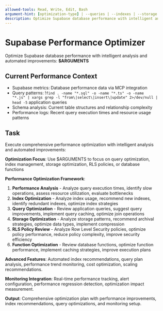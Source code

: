 ```yaml
---
allowed-tools: Read, Write, Edit, Bash
argument-hint: [optimization-type] | --queries | --indexes | --storage | --rls | --functions
description: Optimize Supabase database performance with intelligent analysis and recommendations
---
```


# Supabase Performance Optimizer

Optimize Supabase database performance with intelligent analysis and automated improvements: **$ARGUMENTS**

## Current Performance Context

- Supabase metrics: Database performance data via MCP integration
- Query patterns: !`find . -name "*.sql" -o -name "*.ts" -o -name "*.js" | xargs grep -l "from\|select\|insert\|update" 2>/dev/null | head -5` application queries
- Schema analysis: Current table structures and relationship complexity
- Performance logs: Recent query execution times and resource usage patterns

## Task

Execute comprehensive performance optimization with intelligent analysis and automated improvements:

**Optimization Focus**: Use $ARGUMENTS to focus on query optimization, index management, storage optimization, RLS policies, or database functions

**Performance Optimization Framework**:

1. **Performance Analysis** - Analyze query execution times, identify slow operations, assess resource utilization, evaluate bottlenecks
2. **Index Optimization** - Analyze index usage, recommend new indexes, identify redundant indexes, optimize index strategies
3. **Query Optimization** - Review application queries, suggest query improvements, implement query caching, optimize join operations
4. **Storage Optimization** - Analyze storage patterns, recommend archival strategies, optimize data types, implement compression
5. **RLS Policy Review** - Analyze Row Level Security policies, optimize policy performance, reduce policy complexity, improve security efficiency
6. **Function Optimization** - Review database functions, optimize function performance, implement caching strategies, improve execution plans

**Advanced Features**: Automated index recommendations, query plan analysis, performance trend monitoring, cost optimization, scaling recommendations.

**Monitoring Integration**: Real-time performance tracking, alert configuration, performance regression detection, optimization impact measurement.

**Output**: Comprehensive optimization plan with performance improvements, index recommendations, query optimizations, and monitoring setup.
